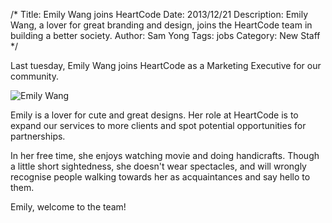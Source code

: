 /*
Title: Emily Wang joins HeartCode
Date: 2013/12/21
Description: Emily Wang, a lover for great branding and design, joins the HeartCode team in building a better society.
Author: Sam Yong
Tags: jobs
Category: New Staff
*/

Last tuesday, Emily Wang joins HeartCode as a Marketing Executive for our community. 

![Emily Wang](http://i.imgur.com/fEswAeg.jpg)

Emily is a lover for cute and great designs. Her role at HeartCode is to expand our services to more clients and spot potential opportunities for partnerships.

In her free time, she enjoys watching movie and doing handicrafts. Though a little short sightedness, she doesn't wear spectacles, and will wrongly recognise people walking towards her as acquaintances and say hello to them. 

Emily, welcome to the team!